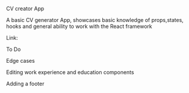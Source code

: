 CV creator App

A basic CV generator App, showcases basic knowledge of props,states, hooks and general ability to work with the React framework

Link: 

To Do

Edge cases

Editing work experience and education components

Adding a footer